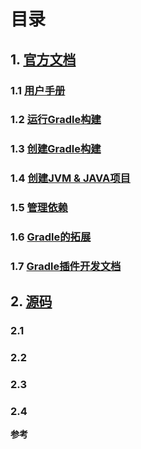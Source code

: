 # 目录
## 1. [官方文档](https://docs.gradle.org/current/userguide/userguide.html)
### 1.1 [用户手册](https://docs.gradle.org/current/userguide/userguide.html)
### 1.2 [运行Gradle构建](https://docs.gradle.org/current/userguide/build_environment.html)
### 1.3 [创建Gradle构建](https://docs.gradle.org/current/userguide/tutorial_using_tasks.html)
### 1.4 [创建JVM & JAVA项目](https://docs.gradle.org/current/userguide/building_java_projects.html)
### 1.5 [管理依赖](https://docs.gradle.org/current/userguide/core_dependency_management.html)
### 1.6 [Gradle的拓展](https://docs.gradle.org/current/userguide/core_dependency_management.html)
### 1.7 [Gradle插件开发文档](https://docs.gradle.org/current/userguide/custom_plugins.html)


## 2. [源码](https://github.com/gradle/gradle)
### 2.1 []()
### 2.2 []()
### 2.3 []()
### 2.4 []()


**参考**
